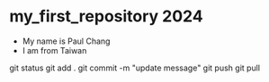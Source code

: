 # my_first_repository 2024
- My name is Paul Chang
- I am from Taiwan

git status
git add .
git commit -m "update message"
git push
git pull